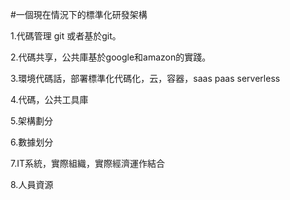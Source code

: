 #一個現在情況下的標準化研發架構

1.代碼管理 git 或者基於git。

2.代碼共享，公共庫基於google和amazon的實踐。

3.環境代碼話，部署標準化代碼化，云，容器，saas paas serverless

4.代碼，公共工具庫

5.架構劃分

6.數據划分

7.IT系統，實際組織，實際經濟運作結合

8.人員資源